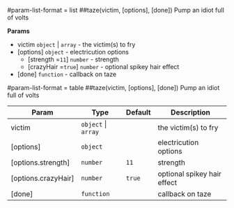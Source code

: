 #param-list-format = list
<a name="taze"></a>
##taze(victim, [options], [done])
Pump an idiot full of volts

**Params**

- victim <code>object</code> | <code>array</code> - the victim(s) to fry  
- \[options\] <code>object</code> - electricution options  
  - \[strength =<code>11</code>\] <code>number</code> - strength  
  - \[crazyHair =<code>true</code>\] <code>number</code> - optional spikey hair effect  
- \[done\] <code>function</code> - callback on taze  



#param-list-format = table
<a name="taze"></a>
##taze(victim, [options], [done])
Pump an idiot full of volts

| Param | Type | Default | Description |
| --- | --- | --- | --- |
| victim | <code>object</code> \| <code>array</code> |  | the victim(s) to fry |
| [options] | <code>object</code> |  | electricution options |
| [options.strength] | <code>number</code> | <code>11</code> | strength |
| [options.crazyHair] | <code>number</code> | <code>true</code> | optional spikey hair effect |
| [done] | <code>function</code> |  | callback on taze |


